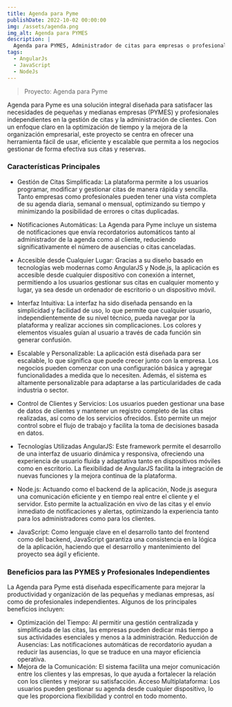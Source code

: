 ```yaml
---
title: Agenda para Pyme
publishDate: 2022-10-02 00:00:00
img: /assets/agenda.png
img_alt: Agenda para PYMES 
description: |
  Agenda para PYMES, Administrador de citas para empresas o profesionales independientes.
tags:
  - AngularJs
  - JavaScript
  - NodeJs
---
```


>Proyecto: Agenda para Pyme

Agenda para Pyme es una solución integral diseñada para satisfacer las necesidades de pequeñas y medianas empresas (PYMES) y profesionales independientes en la gestión de citas y la administración de clientes. Con un enfoque claro en la optimización de tiempo y la mejora de la organización empresarial, este proyecto se centra en ofrecer una herramienta fácil de usar, eficiente y escalable que permita a los negocios gestionar de forma efectiva sus citas y reservas.

### Características Principales
- Gestión de Citas Simplificada: La plataforma permite a los usuarios programar, modificar y gestionar citas de manera rápida y sencilla. Tanto empresas como profesionales pueden tener una vista completa de su agenda diaria, semanal o mensual, optimizando su tiempo y minimizando la posibilidad de errores o citas duplicadas.

- Notificaciones Automáticas: La Agenda para Pyme incluye un sistema de notificaciones que envía recordatorios automáticos tanto al administrador de la agenda como al cliente, reduciendo significativamente el número de ausencias o citas canceladas.

- Accesible desde Cualquier Lugar: Gracias a su diseño basado en tecnologías web modernas como AngularJS y Node.js, la aplicación es accesible desde cualquier dispositivo con conexión a internet, permitiendo a los usuarios gestionar sus citas en cualquier momento y lugar, ya sea desde un ordenador de escritorio o un dispositivo móvil.

- Interfaz Intuitiva: La interfaz ha sido diseñada pensando en la simplicidad y facilidad de uso, lo que permite que cualquier usuario, independientemente de su nivel técnico, pueda navegar por la plataforma y realizar acciones sin complicaciones. Los colores y elementos visuales guían al usuario a través de cada función sin generar confusión.

- Escalable y Personalizable: La aplicación está diseñada para ser escalable, lo que significa que puede crecer junto con la empresa. Los negocios pueden comenzar con una configuración básica y agregar funcionalidades a medida que lo necesiten. Además, el sistema es altamente personalizable para adaptarse a las particularidades de cada industria o sector.

- Control de Clientes y Servicios: Los usuarios pueden gestionar una base de datos de clientes y mantener un registro completo de las citas realizadas, así como de los servicios ofrecidos. Esto permite un mejor control sobre el flujo de trabajo y facilita la toma de decisiones basada en datos.

- Tecnologías Utilizadas
AngularJS: Este framework permite el desarrollo de una interfaz de usuario dinámica y responsiva, ofreciendo una experiencia de usuario fluida y adaptativa tanto en dispositivos móviles como en escritorio. La flexibilidad de AngularJS facilita la integración de nuevas funciones y la mejora continua de la plataforma.

- Node.js: Actuando como el backend de la aplicación, Node.js asegura una comunicación eficiente y en tiempo real entre el cliente y el servidor. Esto permite la actualización en vivo de las citas y el envío inmediato de notificaciones y alertas, optimizando la experiencia tanto para los administradores como para los clientes.

- JavaScript: Como lenguaje clave en el desarrollo tanto del frontend como del backend, JavaScript garantiza una consistencia en la lógica de la aplicación, haciendo que el desarrollo y mantenimiento del proyecto sea ágil y eficiente.

### Beneficios para las PYMES y Profesionales Independientes
La Agenda para Pyme está diseñada específicamente para mejorar la productividad y organización de las pequeñas y medianas empresas, así como de profesionales independientes. Algunos de los principales beneficios incluyen:

- Optimización del Tiempo: Al permitir una gestión centralizada y simplificada de las citas, las empresas pueden dedicar más tiempo a sus actividades esenciales y menos a la administración.
Reducción de Ausencias: Las notificaciones automáticas de recordatorio ayudan a reducir las ausencias, lo que se traduce en una mayor eficiencia operativa.
- Mejora de la Comunicación: El sistema facilita una mejor comunicación entre los clientes y las empresas, lo que ayuda a fortalecer la relación con los clientes y mejorar su satisfacción.
Acceso Multiplataforma: Los usuarios pueden gestionar su agenda desde cualquier dispositivo, lo que les proporciona flexibilidad y control en todo momento.